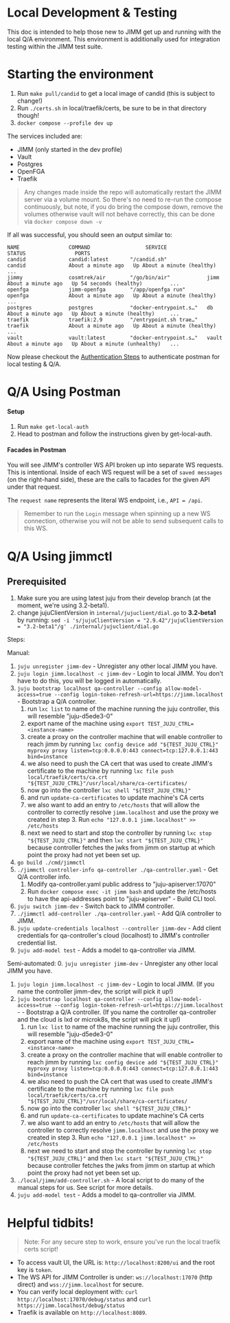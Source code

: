 # Local Development & Testing

This doc is intended to help those new to JIMM get up and running
with the local Q/A environment. This environment is additionally
used for integration testing within the JIMM test suite.

# Starting the environment
1. Run `make pull/candid` to get a local image of candid (this is subject to change!)
2. Run `./certs.sh` in local/traefik/certs, be sure to be in that directory though!
3. `docker compose --profile dev up`

The services included are:
- JIMM (only started in the dev profile)
- Vault
- Postgres
- OpenFGA
- Traefik

> Any changes made inside the repo will automatically restart the JIMM server via a volume mount. So there's no need
to re-run the compose continuously, but note, if you do bring the compose down, remove the volumes otherwise
vault will not behave correctly, this can be done via `docker compose down -v`

If all was successful, you should seen an output similar to:
```
NAME                COMMAND                  SERVICE             STATUS                PORTS
candid              candid:latest       "/candid.sh"             candid              About a minute ago   Up About a minute (healthy)     ...
jimmy               cosmtrek/air        "/go/bin/air"            jimm                About a minute ago   Up 54 seconds (healthy)         ...
openfga             jimm-openfga        "/app/openfga run"       openfga             About a minute ago   Up About a minute (healthy)     ...
postgres            postgres            "docker-entrypoint.s…"   db                  About a minute ago   Up About a minute (healthy)     ...
traefik             traefik:2.9         "/entrypoint.sh trae…"   traefik             About a minute ago   Up About a minute (healthy)     ...
vault               vault:latest        "docker-entrypoint.s…"   vault               About a minute ago   Up About a minute (unhealthy)   ...
```

Now please checkout the [Authentication Steps](#authentication-steps) to authenticate postman for local testing & Q/A.

# Q/A Using Postman
#### Setup
1. Run `make get-local-auth`
2. Head to postman and follow the instructions given by get-local-auth.
#### Facades in Postman
You will see JIMM's controller WS API broken up into separate WS requests.
This is intentional.
Inside of each WS request will be a set of `saved messages` (on the right-hand side), these are the calls to facades for the given API under that request.

The `request name` represents the literal WS endpoint, i.e., `API = /api`.

> Remember to run the `Login` message when spinning up a new WS connection, otherwise you will not be able to send subsequent calls to this WS.


# Q/A Using jimmctl

## Prerequisited

1. Make sure you are using latest juju from their develop branch (at the moment, we're using 3.2-beta1).
2. change jujuClientVersion in `internal/jujuclient/dial.go` to **3.2-beta1** by running: ``sed -i 's/jujuClientVersion = "2.9.42"/jujuClientVersion = "3.2-beta1"/g' ./internal/jujuclient/dial.go``

Steps:

Manual:
1. `juju unregister jimm-dev`                                       - Unregister any other local JIMM you have.
2. `juju login jimm.localhost -c jimm-dev`                          - Login to local JIMM. You don't have to do this, you will be logged in automatically.
3. `juju bootstrap localhost qa-controller --config allow-model-access=true --config login-token-refresh-url=https://jimm.localhost`                          - Bootstrap a Q/A controller.
   1. run `lxc list` to name of the machine running the juju controller, this will resemble "juju-d5ede3-0"
   2. export name of the machine using `export TEST_JUJU_CTRL=<instance-name>`
   3. create a proxy on the controller machine that will enable controller to reach jimm by running `lxc config device add "${TEST_JUJU_CTRL}" myproxy proxy listen=tcp:0.0.0.0:443 connect=tcp:127.0.0.1:443 bind=instance`
   4. we also need to push the CA cert that was used to create JIMM's certificate to the machine by running `lxc file push local/traefik/certs/ca.crt "${TEST_JUJU_CTRL}"/usr/local/share/ca-certificates/`
   5. now go into the controller `lxc shell "${TEST_JUJU_CTRL}"`
   6. and run `update-ca-certificates` to update machine's CA certs
   7. we also want to add an entry to `/etc/hosts` that will allow the controller to correctly resolve `jimm.localhost` and use the proxy we created in step 3. Run `echo "127.0.0.1 jimm.localhost" >> /etc/hosts`
   8. next we need to start and stop the controller by running `lxc stop "${TEST_JUJU_CTRL}"` and then `lxc start "${TEST_JUJU_CTRL}"` because controller fetches the jwks from jimm on startup at which point the proxy had not yet been set up.
4. `go build ./cmd/jimmctl`     
5. `./jimmctl controller-info qa-controller ./qa-controller.yaml`   - Get Q/A controller info.
   1. Modify qa-controller.yaml public address to "juju-apiserver:17070"
   2. Run `docker compose exec -it jimm bash` and update the /etc/hosts to have the api-addresses point to "juju-apiserver"                                    - Build CLI tool.
6. `juju switch jimm-dev`                                           - Switch back to JIMM controller.
7. `./jimmctl add-controller ./qa-controller.yaml`                  - Add Q/A controller to JIMM.
8. `juju update-credentials localhost --controller jimm-dev`         - Add client credentials for qa-controller's cloud (localhost) to JIMM's controller credential list. 
9. `juju add-model test`                                            - Adds a model to qa-controller via JIMM.

Semi-automated:
0. `juju unregister jimm-dev`                                       - Unregister any other local JIMM you have.
1. `juju login jimm.localhost -c jimm-dev`                          - Login to local JIMM. (If you name the controller jimm-dev, the script will pick it up!)
2. `juju bootstrap localhost qa-controller --config allow-model-access=true --config login-token-refresh-url=https://jimm.localhost`                          - - Bootstrap a Q/A controller. (If you name the controller qa-controller and the cloud is lxd or microk8s, the script will pick it up!)
   1. run `lxc list` to name of the machine running the juju controller, this will resemble "juju-d5ede3-0"
   2. export name of the machine using `export TEST_JUJU_CTRL=<instance-name>`
   3. create a proxy on the controller machine that will enable controller to reach jimm by running `lxc config device add "${TEST_JUJU_CTRL}" myproxy proxy listen=tcp:0.0.0.0:443 connect=tcp:127.0.0.1:443 bind=instance`
   4. we also need to push the CA cert that was used to create JIMM's certificate to the machine by running `lxc file push local/traefik/certs/ca.crt "${TEST_JUJU_CTRL}"/usr/local/share/ca-certificates/`
   5. now go into the controller `lxc shell "${TEST_JUJU_CTRL}"`
   6. and run `update-ca-certificates` to update machine's CA certs
   7. we also want to add an entry to `/etc/hosts` that will allow the controller to correctly resolve `jimm.localhost` and use the proxy we created in step 3. Run `echo "127.0.0.1 jimm.localhost" >> /etc/hosts`
   8. next we need to start and stop the controller by running `lxc stop "${TEST_JUJU_CTRL}"` and then `lxc start "${TEST_JUJU_CTRL}"` because controller fetches the jwks from jimm on startup at which point the proxy had not yet been set up.
3. `./local/jimm/add-controller.sh`                                 - A local script to do many of the manual steps for us. See script for more details.
4. `juju add-model test`                                            - Adds a model to qa-controller via JIMM.

# Helpful tidbits!
> Note: For any secure step to work, ensure you've run the local traefik certs script!

- To access vault UI, the URL is: `http://localhost:8200/ui` and the root key is `token`.
- The WS API for JIMM Controller is under: `ws://localhost:17070` (http direct) and `wss://jimm.localhost` for secure.
- You can verify local deployment with: `curl http://localhost:17070/debug/status` and `curl https://jimm.localhost/debug/status`
- Traefik is available on `http://localhost:8089`.